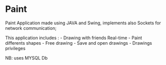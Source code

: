 # Paint
Paint Application made using JAVA and Swing, implements also Sockets for network communication;

This application includes : 
      - Drawing with friends Real-time
      - Paint differents shapes
      - Free drawing
      - Save and open drawings
      - Drawings privileges



NB: uses MYSQL Db


